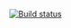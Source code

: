 [![Build status](https://ci.appveyor.com/api/projects/status/4w74bhssj7c2stkl/branch/main?svg=true)](https://ci.appveyor.com/project/KristinaGalche/4-6-moneytransfer/branch/main)
